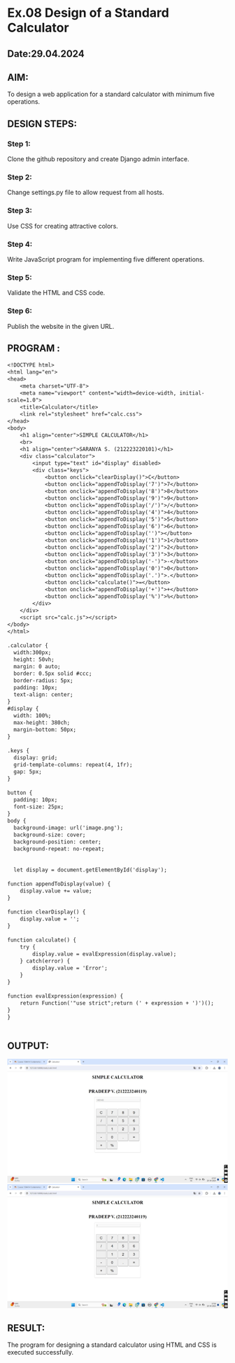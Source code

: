 # Ex.08 Design of a Standard Calculator
## Date:29.04.2024

## AIM:
To design a web application for a standard calculator with minimum five operations.

## DESIGN STEPS:

### Step 1:
Clone the github repository and create Django admin interface.

### Step 2:
Change settings.py file to allow request from all hosts.

### Step 3:
Use CSS for creating attractive colors.

### Step 4:
Write JavaScript program for implementing five different operations.

### Step 5:
Validate the HTML and CSS code.

### Step 6:
Publish the website in the given URL.

## PROGRAM :
```
<!DOCTYPE html>
<html lang="en">
<head>
    <meta charset="UTF-8">
    <meta name="viewport" content="width=device-width, initial-scale=1.0">
    <title>Calculator</title>
    <link rel="stylesheet" href="calc.css">
</head>
<body>
    <h1 align="center">SIMPLE CALCULATOR</h1>
    <br>
    <h1 align="center">SARANYA S. (212223220101)</h1>
    <div class="calculator">
        <input type="text" id="display" disabled>
        <div class="keys">
            <button onclick="clearDisplay()">C</button>
            <button onclick="appendToDisplay('7')">7</button>
            <button onclick="appendToDisplay('8')">8</button>
            <button onclick="appendToDisplay('9')">9</button>
            <button onclick="appendToDisplay('/')">/</button>
            <button onclick="appendToDisplay('4')">4</button>
            <button onclick="appendToDisplay('5')">5</button>
            <button onclick="appendToDisplay('6')">6</button>
            <button onclick="appendToDisplay('')"></button>
            <button onclick="appendToDisplay('1')">1</button>
            <button onclick="appendToDisplay('2')">2</button>
            <button onclick="appendToDisplay('3')">3</button>
            <button onclick="appendToDisplay('-')">-</button>
            <button onclick="appendToDisplay('0')">0</button>
            <button onclick="appendToDisplay('.')">.</button>
            <button onclick="calculate()">=</button>
            <button onclick="appendToDisplay('+')">+</button>
            <button onclick="appendToDisplay('%')">%</button>
        </div>
    </div>
    <script src="calc.js"></script>
</body>
</html>

.calculator {
  width:300px;
  height: 50vh;
  margin: 0 auto;
  border: 0.5px solid #ccc;
  border-radius: 5px;
  padding: 10px;
  text-align: center;
}
#display {
  width: 100%;
  max-height: 380ch;
  margin-bottom: 50px;
}

.keys {
  display: grid;
  grid-template-columns: repeat(4, 1fr);
  gap: 5px;
}

button {
  padding: 10px;
  font-size: 25px;
}
body {
  background-image: url('image.png'); 
  background-size: cover;
  background-position: center;
  background-repeat: no-repeat;


  let display = document.getElementById('display');

function appendToDisplay(value) {
    display.value += value;
}

function clearDisplay() {
    display.value = '';
}

function calculate() {
    try {
        display.value = evalExpression(display.value);
    } catch(error) {
        display.value = 'Error';
    }
}

function evalExpression(expression) {
    return Function('"use strict";return (' + expression + ')')();
}
}


```

## OUTPUT:
![alt text](1.jpg)
![alt text](2.jpg)
## RESULT:
The program for designing a standard calculator using HTML and CSS is executed successfully.
